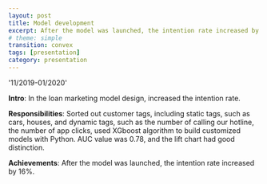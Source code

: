 ```yaml
---
layout: post
title: Model development
excerpt: After the model was launched, the intention rate increased by 16%. 
# theme: simple
transition: convex
tags: [presentation]
category: presentation
---
```

'11/2019-01/2020'

__Intro__: In the loan marketing model design, increased the intention rate.

__Responsibilities__: Sorted out customer tags, including static tags, such as cars, houses, and dynamic tags, such as the number of calling our hotline, the number of app clicks, used XGboost algorithm to build customized models with Python. AUC value was 0.78, and the lift chart had good distinction.

__Achievements__: After the model was launched, the intention rate increased by 16%.
